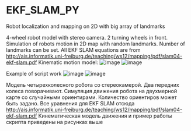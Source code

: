 # EKF_SLAM_PY
Robot localization and mapping on 2D with big array of landmarks

4-wheel robot model with stereo camera. 2 turning wheels in front.
Simulation of robots motion in 2D map with random landmarks. Number of landmarks can be set. 
All EKF SLAM equations are from http://ais.informatik.uni-freiburg.de/teaching/ws12/mapping/pdf/slam04-ekf-slam.pdf
Kinematic motion model:
![image](https://github.com/LSfriend/EKF_SLAM_PY/assets/173951287/2dd0b29b-4828-4cb9-8c3e-1f214bdda438)
![image](https://github.com/LSfriend/EKF_SLAM_PY/assets/173951287/fdc5f88e-99f7-49d3-b2a5-df9c9018b595)

Example of script work
![image](https://github.com/LSfriend/EKF_SLAM_PY/assets/173951287/47f35f10-77d9-4e1d-8ce6-47bdb08447df)
![image](https://github.com/LSfriend/EKF_SLAM_PY/assets/173951287/8a61ffb8-4386-47b1-ad5c-d6eedcdee7b4)


Модель четырехколесного робота со стереокамерой. Два передних колеса поворачивают.
Симуляция движения робота на двухмерной карте со случайными ориентирами. Количество ориентиров может быть задано.
Все уравнения для EKF SLAM отсюда http://ais.informatik.uni-freiburg.de/teaching/ws12/mapping/pdf/slam04-ekf-slam.pdf
Кинематическая модель движения и пример работы скрипта приведены на рисунках выше
